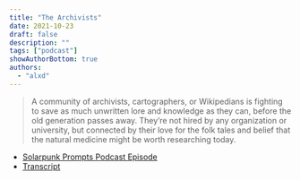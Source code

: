 ```yaml
---
title: "The Archivists"
date: 2021-10-23
draft: false
description: ""
tags: ["podcast"]
showAuthorBottom: true
authors:
  - "alxd"
---
```


> A community of archivists, cartographers, or Wikipedians is fighting to save as much unwritten lore and knowledge as they can, before the old generation passes away. They’re not hired by any organization or university, but connected by their love for the folk tales and belief that the natural medicine might be worth researching today.

- [Solarpunk Prompts Podcast Episode](https://podcast.tomasino.org/@SolarpunkPrompts/episodes/the-archivists)
- [Transcript](https://wiki.tomasino.org/writing/Solarpunk-Prompts---The-Archivists)
